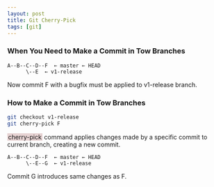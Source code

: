 ```yaml
---
layout: post
title: Git Cherry-Pick
tags: [git]
---
```

### When You Need to Make a Commit in Tow Branches

```
A--B--C--D--F  ← master ← HEAD
      \--E  ← v1-release
```
Now commit F with a bugfix must be applied to v1-release branch.

### How to Make a Commit in Tow Branches
```bash
git checkout v1-release
git cherry-pick F
```
<span style="background:#e6d2d2; padding:0 2px">cherry-pick</span> command applies changes made by a specific commit to current branch, creating a new commit.

```
A--B--C--D--F  ← master ← HEAD
      \--E--G  ← v1-release
```
Commit G introduces same changes as F.

